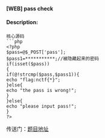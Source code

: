 #### [WEB] pass check  

#### Description:   

```
核心源码
```php
<?php
$pass=@$_POST['pass'];
$pass1=***********;//被隐藏起来的密码
if(isset($pass))
{
if(@!strcmp($pass,$pass1)){
echo "flag:nctf{*}";
}else{
echo "the pass is wrong!";
}
}else{
echo "please input pass!";
}
?>
```
传送门：<a href="http://chinalover.sinaapp.com/web21/" target="_blank">题目地址</a>
```

